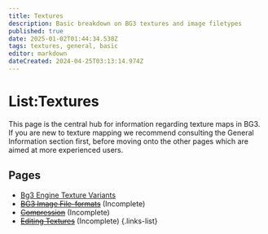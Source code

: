```yaml
---
title: Textures
description: Basic breakdown on BG3 textures and image filetypes
published: true
date: 2025-01-02T01:44:34.538Z
tags: textures, general, basic
editor: markdown
dateCreated: 2024-04-25T03:13:14.974Z
---
```





# List:Textures
This page is the central hub for information regarding texture maps in BG3. If you are new to texture mapping we recommend consulting the General Information section first, before moving onto the other pages which are aimed at more experienced users.

## Pages
- [Bg3 Engine Texture Variants](texture-types)
- ~~[BG3 Image File-formats](image-formats)~~ (Incomplete)
- ~~[Compression](compression)~~ (Incomplete)
- ~~[Editing Textures](editing-textures)~~ (Incomplete)
{.links-list}